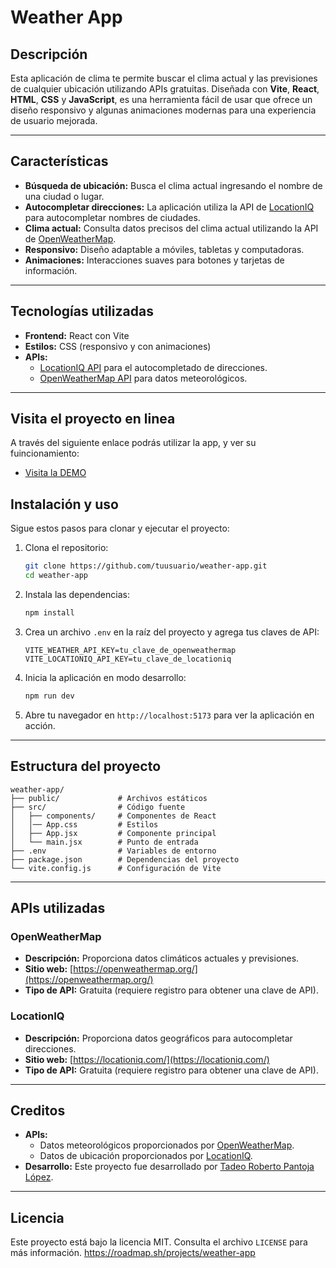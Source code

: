 # Weather App

## Descripción

Esta aplicación de clima te permite buscar el clima actual y las previsiones de cualquier ubicación utilizando APIs gratuitas. Diseñada con **Vite**, **React**, **HTML**, **CSS** y **JavaScript**, es una herramienta fácil de usar que ofrece un diseño responsivo y algunas animaciones modernas para una experiencia de usuario mejorada.

---

## Características

- **Búsqueda de ubicación:** Busca el clima actual ingresando el nombre de una ciudad o lugar.
- **Autocompletar direcciones:** La aplicación utiliza la API de [LocationIQ](https://locationiq.com/) para autocompletar nombres de ciudades.
- **Clima actual:** Consulta datos precisos del clima actual utilizando la API de [OpenWeatherMap](https://openweathermap.org/).
- **Responsivo:** Diseño adaptable a móviles, tabletas y computadoras.
- **Animaciones:** Interacciones suaves para botones y tarjetas de información.

---

## Tecnologías utilizadas

- **Frontend:** React con Vite
- **Estilos:** CSS (responsivo y con animaciones)
- **APIs:**
  - [LocationIQ API](https://locationiq.com/) para el autocompletado de direcciones.
  - [OpenWeatherMap API](https://openweathermap.org/) para datos meteorológicos.

---

## Visita el proyecto en linea

A través del siguiente enlace podrás utilizar la app, y ver su fuincionamiento:
- [Visita la DEMO](https://nexwey.online/portafolio/Proyectos/wheather_app/index.html)

## Instalación y uso

Sigue estos pasos para clonar y ejecutar el proyecto:

1. Clona el repositorio:

   ```bash
   git clone https://github.com/tuusuario/weather-app.git
   cd weather-app
   ```

2. Instala las dependencias:

   ```bash
   npm install
   ```

3. Crea un archivo `.env` en la raíz del proyecto y agrega tus claves de API:

   ```env
   VITE_WEATHER_API_KEY=tu_clave_de_openweathermap
   VITE_LOCATIONIQ_API_KEY=tu_clave_de_locationiq
   ```

4. Inicia la aplicación en modo desarrollo:

   ```bash
   npm run dev
   ```

5. Abre tu navegador en `http://localhost:5173` para ver la aplicación en acción.

---

## Estructura del proyecto

```plaintext
weather-app/
├── public/             # Archivos estáticos
├── src/                # Código fuente
│   ├── components/     # Componentes de React
│   │── App.css         # Estilos   
│   ├── App.jsx         # Componente principal
│   └── main.jsx        # Punto de entrada
├── .env                # Variables de entorno
├── package.json        # Dependencias del proyecto
└── vite.config.js      # Configuración de Vite
```

---

## APIs utilizadas

### OpenWeatherMap

- **Descripción:** Proporciona datos climáticos actuales y previsiones.
- **Sitio web:** [https://openweathermap.org/](https://openweathermap.org/)
- **Tipo de API:** Gratuita (requiere registro para obtener una clave de API).

### LocationIQ

- **Descripción:** Proporciona datos geográficos para autocompletar direcciones.
- **Sitio web:** [https://locationiq.com/](https://locationiq.com/)
- **Tipo de API:** Gratuita (requiere registro para obtener una clave de API).

---

## Creditos

- **APIs:**
  - Datos meteorológicos proporcionados por [OpenWeatherMap](https://openweathermap.org/).
  - Datos de ubicación proporcionados por [LocationIQ](https://locationiq.com/).
- **Desarrollo:** Este proyecto fue desarrollado por [Tadeo Roberto Pantoja López](https://github.com/tuusuario).

---

## Licencia

Este proyecto está bajo la licencia MIT. Consulta el archivo `LICENSE` para más información.
https://roadmap.sh/projects/weather-app
